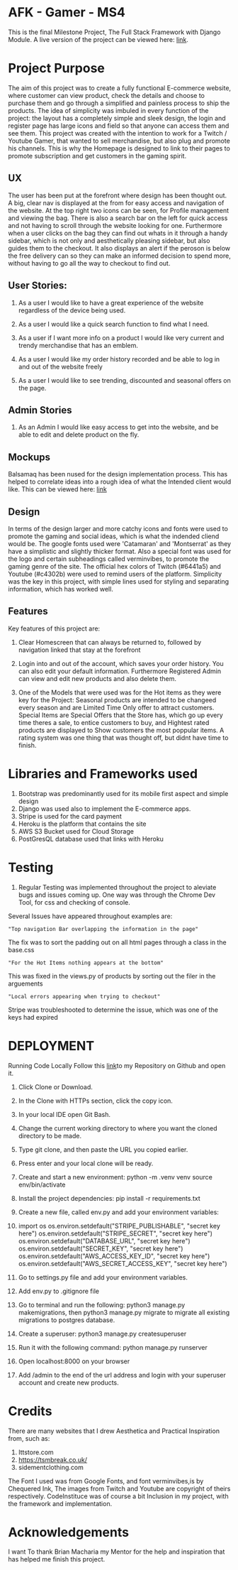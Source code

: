 # AFK - Gamer - MS4

This is the final Milestone Project, The Full Stack Framework with Django Module.
A live version of the project can be viewed here: [link](http://afk-gamer.herkouapp.com).

# Project Purpose

The aim of this project was to create a fully functional E-commerce website, where customer can view product, 
check the details and choose to purchase them and go through a simplified and painless process to ship the products.
The idea of simplicity was imbuled in every function of the project: the layout has a completely simple and sleek design,
the login and register page has large icons and field so that anyone can access them and see them. This project was created with
the intention to work for a Twitch / Youtube Gamer, that wanted to sell merchandise, but also plug and promote his channels. This
is why the Homepage is designed to link to their pages to promote subscription and get customers in the gaming spirit.

## UX
The user has been put at the forefront where design has been thought out. A big, clear nav is displayed at the from for easy access
and navigation of the website. At the top right two icons can be seen, for Profile management and viewing the bag. There is also a search
bar on the left for quick access and not having to scroll through the website looking for one. Furthermore when
a user clicks on the bag they can find out whats in it through a handy sidebar, which is not only and aesthetically pleasing sidebar,
but also guides them to the checkout. It also displays an alert if the peroson is below the free delivery can so they can make an
informed decision to spend more, without having to go all the way to checkout to find out.

## User Stories:

1. As a user I would like to have a great experience of the website regardless of the device being used.

2. As a user I would like a quick search function to find what I need.

3. As a user if I want more info on a product I would like very current and trendy merchandise that has an emblem.

4. As a user I would like my order history recorded and be able to log in and out of the website freely

5. As a user I would like to see trending, discounted and seasonal offers on the page.

## Admin Stories

1. As an Admin I would like easy access to get into the website, and be able to edit and delete product on the fly.

## Mockups
Balsamaq has been nused for the design implementation process. This has helped to correlate ideas into a rough idea of what the Intended
client would like. This can be viewed here: [link](https://github.com/Morad17/ms4/static/mockups/AfkGamer.bmpr)

## Design
In terms of the design larger and more catchy icons and fonts were used to promote the gaming and social ideas, which is what the indended 
cliend would be. The google fonts used were 'Catamaran' and 'Montserrat' as they have a simplistic and slightly thicker format. Also a 
special font was used for the logo and certain subheadings called verminvibes, to promote the gaming genre of the site. The official 
hex colors of Twitch (#6441a5) and Youtube (#c4302b) were used to remind users of the platform. Simplicity was the key in this project,
with simple lines used for styling and separating information, which has worked well.

## Features
Key features of this project are:

1. Clear Homescreen that can always be returned to, followed by navigation linked that stay at the forefront

2. Login into and out of the account, which saves your order history. You can also edit your default information. Furthermore 
Registered Admin can view and edit new products and also delete them.

3. One of the Models that were used was for the Hot items as they were key for the Project: Seasonal products are intended to be changeed every season and
are Limited Time Only offer to attract customers. Special Items are Special Offers that the Store has, which go up every time theres a
sale, to entice customers to buy, and Hightest rated products are displayed to Show customers the most poppular items. A rating system
was one thing that was thought off, but didnt have time to finish.


# Libraries and Frameworks used

1. Bootstrap was predominantly used for its mobile first aspect and simple design
2. Django was used also to implement the E-commerce apps.
3. Stripe is used for the card payment 
4. Heroku is the platform that contains the site
5. AWS S3 Bucket used for Cloud Storage
6. PostGresQL database used that links with Heroku

# Testing

1. Regular Testing was implemented throughout the project to aleviate bugs and issues coming up. One way was through the Chrome
Dev Tool, for css and checking of console.

Several Issues have appeared throughout examples are:

    "Top navigation Bar overlapping the information in the page" 
The fix was to sort the padding out on all html pages through a class in the base.css

    "For the Hot Items nothing appears at the bottom"
This was fixed in the views.py of products by sorting out the filer in the arguements

    "Local errors appearing when trying to checkout"
Stripe was troubleshooted to determine the issue, which was one of the keys had expired

# DEPLOYMENT
Running Code Locally
Follow this [link](https://github.com/Morad17/ms4)to my Repository on Github and open it.

1. Click Clone or Download.

2. In the Clone with HTTPs section, click the copy icon.

3. In your local IDE open Git Bash.

4. Change the current working directory to where you want the cloned directory to be made.

5. Type git clone, and then paste the URL you copied earlier.

6. Press enter and your local clone will be ready.

7. Create and start a new environment:
python -m .venv venv
source env/bin/activate

8. Install the project dependencies:
pip install -r requirements.txt

9. Create a new file, called env.py and add your environment variables:

10. import os
os.environ.setdefault("STRIPE_PUBLISHABLE", "secret key here") os.environ.setdefault("STRIPE_SECRET", "secret key here") os.environ.setdefault("DATABASE_URL", "secret key here") os.environ.setdefault("SECRET_KEY", "secret key here") os.environ.setdefault("AWS_ACCESS_KEY_ID", "secret key here") os.environ.setdefault("AWS_SECRET_ACCESS_KEY", "secret key here")

11. Go to settings.py file and add your environment variables.

12. Add env.py to .gitignore file

13. Go to terminal and run the following: python3 manage.py makemigrations, then python3 manage.py migrate to migrate all existing migrations to postgres database.

14. Create a superuser: python3 manage.py createsuperuser

15. Run it with the following command:
python manage.py runserver

16. Open localhost:8000 on your browser

17. Add /admin to the end of the url address and login with your superuser account and create new products.

# Credits

There are many websites that I drew Aesthetica and Practical Inspiration from, such as:
1. lttstore.com
2. https://tsmbreak.co.uk/
3. sidementclothing.com

The Font I used was from Google Fonts, and font verminvibes,is by Chequered Ink, The images from Twitch and Youtube
are copyright of theirs respectively. CodeInstituce was of course a bit Inclusion in my project, with the framework and 
implementation.

# Acknowledgements

I want To thank Brian Macharia my Mentor for the help and inspiration that has helped me finish this project.
